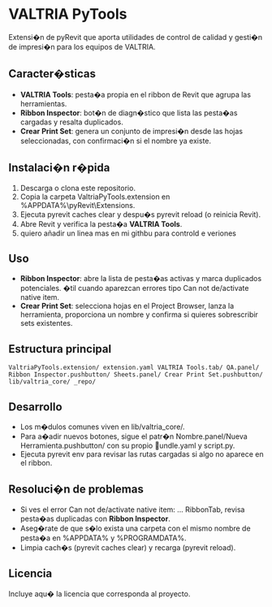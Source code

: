 # VALTRIA PyTools

Extensi�n de pyRevit que aporta utilidades de control de calidad y gesti�n de impresi�n para los equipos de VALTRIA.

## Caracter�sticas
- **VALTRIA Tools**: pesta�a propia en el ribbon de Revit que agrupa las herramientas.
- **Ribbon Inspector**: bot�n de diagn�stico que lista las pesta�as cargadas y resalta duplicados.
- **Crear Print Set**: genera un conjunto de impresi�n desde las hojas seleccionadas, con confirmaci�n si el nombre ya existe.

## Instalaci�n r�pida
1. Descarga o clona este repositorio.
2. Copia la carpeta ValtriaPyTools.extension en %APPDATA%\pyRevit\Extensions\.
3. Ejecuta pyrevit caches clear y despu�s pyrevit reload (o reinicia Revit).
4. Abre Revit y verifica la pesta�a **VALTRIA Tools**.
5. quiero añadir un linea mas en mi githbu para controld e veriones 

## Uso
- **Ribbon Inspector**: abre la lista de pesta�as activas y marca duplicados potenciales. �til cuando aparezcan errores tipo Can not de/activate native item.
- **Crear Print Set**: selecciona hojas en el Project Browser, lanza la herramienta, proporciona un nombre y confirma si quieres sobrescribir sets existentes.

## Estructura principal
`
ValtriaPyTools.extension/
  extension.yaml
  VALTRIA Tools.tab/
    QA.panel/
      Ribbon Inspector.pushbutton/
    Sheets.panel/
      Crear Print Set.pushbutton/
  lib/valtria_core/
  _repo/
`

## Desarrollo
- Los m�dulos comunes viven en lib/valtria_core/.
- Para a�adir nuevos botones, sigue el patr�n Nombre.panel/Nueva Herramienta.pushbutton/ con su propio undle.yaml y script.py.
- Ejecuta pyrevit env para revisar las rutas cargadas si algo no aparece en el ribbon.

## Resoluci�n de problemas
- Si ves el error Can not de/activate native item: ... RibbonTab, revisa pesta�as duplicadas con **Ribbon Inspector**.
- Aseg�rate de que s�lo exista una carpeta con el mismo nombre de pesta�a en %APPDATA% y %PROGRAMDATA%.
- Limpia cach�s (pyrevit caches clear) y recarga (pyrevit reload).

## Licencia
Incluye aqu� la licencia que corresponda al proyecto.
